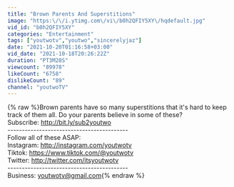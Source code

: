 ```yaml
---
title: "Brown Parents And Superstitions"
image: "https:\/\/i.ytimg.com\/vi\/b0h2QFIY5XY\/hqdefault.jpg"
vid_id: "b0h2QFIY5XY"
categories: "Entertainment"
tags: ["youtwotv","youtwo","sincerelyjaz"]
date: "2021-10-20T01:16:58+03:00"
vid_date: "2021-10-18T20:26:22Z"
duration: "PT3M28S"
viewcount: "89978"
likeCount: "6758"
dislikeCount: "89"
channel: "youtwoTV"
---
```

{% raw %}Brown parents have so many superstitions that it's hard to keep track of them all. Do your parents believe in some of these?<br />Subscribe: <a rel="nofollow" target="blank" href="http://bit.ly/sub2youtwo">http://bit.ly/sub2youtwo</a><br />------------------------------------------<br />Follow all of these ASAP:<br />Instagram: <a rel="nofollow" target="blank" href="http://instagram.com/youtwotv">http://instagram.com/youtwotv</a><br />Tiktok: <a rel="nofollow" target="blank" href="https://www.tiktok.com/@youtwotv">https://www.tiktok.com/@youtwotv</a><br />Twitter: <a rel="nofollow" target="blank" href="http://twitter.com/itsyoutwotv">http://twitter.com/itsyoutwotv</a><br />------------------------------------------<br />Business: youtwotv@gmail.com{% endraw %}
